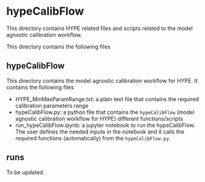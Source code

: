 # hypeCalibFlow
This directory contains HYPE related files and scripts related to the model agnostic calibration workflow.

This directory contains the following files

## hypeCalibFlow
This directory contains the model agnostic calibration workflow for HYPE. It contains the following files
* HYPE_MinMaxParamRange.txt: a plain text file that contains the required calibration parameters range
* hypeCalibFlow.py: a python file that contains the `hypeCalibFlow` (model agnostic calibration workflow for HYPE) different functions/scripts
* run_hypeCalibFlow.ipynb: a jupyter notebook to run the hypeCalibFlow. The user defines the needed inputs in the notebook and it calls the required functions (automatically) from the `hypeCalibFlow.py`.
## runs
To be updated.

